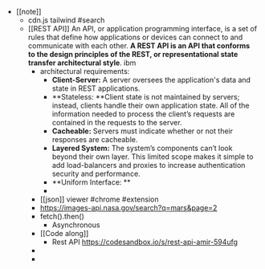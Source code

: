 - [[note]]
	- cdn.js tailwind #search
	- [[REST API]] An API, or application programming interface, is a set of rules that define how applications or devices can connect to and communicate with each other. **A REST API is an API that conforms to the design principles of the REST, or representational state transfer architectural style**. ibm
		- architectural requirements:
			- **Client-Server:** A server oversees the application's data and state in REST applications.
			- **Stateless: **Client state is not maintained by servers; instead, clients handle their own application state. All of the information needed to process the client’s requests are contained in the requests to the server.
			- **Cacheable:** Servers must indicate whether or not their responses are cacheable.
			- **Layered System:** The system’s components can’t look beyond their own layer. This limited scope makes it simple to add load-balancers and proxies to increase authentication security and performance.
			- **Uniform Interface: **
			-
		- [[json]] viewer #chrome #extension
		- https://images-api.nasa.gov/search?q=mars&page=2
		- fetch().then()
			- Asynchronous
		- [[Code along]]
			- Rest API https://codesandbox.io/s/rest-api-amir-594ufg
		-
		-